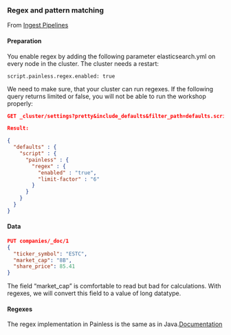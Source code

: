 ### Regex and pattern matching

From [Ingest Pipelines](https://cdax.ch/2022/01/30/elastic-workshop-2-ingest-pipelines/)

#### Preparation

You enable regex by adding the following parameter elasticsearch.yml on every node in the cluster. The cluster needs a restart:

```
script.painless.regex.enabled: true
```

We need to make sure, that your cluster can run regexes. If the following query returns limited or false, you will not be able to run the workshop properly:

```json
GET _cluster/settings?pretty&include_defaults&filter_path=defaults.script.painless.regex

Result:

{
  "defaults" : {
    "script" : {
      "painless" : {
        "regex" : {
          "enabled" : "true",
          "limit-factor" : "6"
        }
      }
    }
  }
}
```

#### Data

```json
PUT companies/_doc/1
{
  "ticker_symbol": "ESTC",
  "market_cap": "8B",
  "share_price": 85.41
}
```

The field “market_cap” is comfortable to read but bad for calculations. With regexes, we will convert this field to a value of long datatype.

#### Regexes

The regex implementation in Painless is the same as in Java.[Documentation](https://docs.oracle.com/javase/8/docs/api/java/util/regex/Pattern.html)
